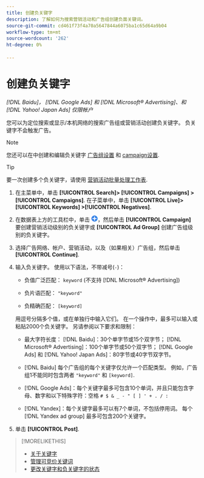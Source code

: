 ```yaml
---
title: 创建负关键字
description: 了解如何为搜索营销活动和广告组创建负面关键词。
source-git-commit: cd461f73f4a70a5647844a6075ba1c65d64a9b04
workflow-type: tm+mt
source-wordcount: '262'
ht-degree: 0%

---
```


# 创建负关键字

*[!DNL Baidu]， [!DNL Google Ads] 和 [!DNL Microsoft® Advertising]、和 [!DNL Yahoo! Japan Ads] 仅限帐户*

您可以为定位搜索或显示/本机网络的搜索广告组或营销活动创建负关键字。 负关键字不会触发广告。

>[!NOTE]
>您还可以在中创建和编辑负关键字 [广告组设置](/help/search-social-commerce/campaign-management/campaigns/ad-group-manage.md) 和 [campaign设置](/help/search-social-commerce/campaign-management/campaigns/campaign-manage.md).

>[!TIP]
>要一次创建多个负关键字，请使用 [营销活动批量处理工作表](/help/search-social-commerce/campaign-management/bulksheets/bulksheet-about.md).

1. 在主菜单中，单击 **[!UICONTROL Search]> [!UICONTROL Campaigns] >[!UICONTROL Campaigns]**. 在子菜单中，单击 **[!UICONTROL Live]> [!UICONTROL Keywords] >[!UICONTROL Negatives]**.

1. 在数据表上方的工具栏中，单击 ![创建](/help/search-social-commerce/assets/add.png "创建")，然后单击 **[!UICONTROL Campaign]** 要创建营销活动级别的负关键字或 **[!UICONTROL Ad Group]** 创建广告组级别的负关键字。

1. 选择广告网络、帐户、营销活动，以及（如果相关）广告组，然后单击 **[!UICONTROL Continue]**.

1. 输入负关键字。 使用以下语法，不带减号(`-`)：

   * 负值广泛匹配： `keyword` (不支持 [!DNL Microsoft® Advertising])

   * 负片语匹配： `"keyword"`

   * 负精确匹配： `[keyword]`

   用逗号分隔多个值，或在单独行中输入它们。 在一个操作中，最多可以输入或粘贴2000个负关键字。 另请参阅以下要求和限制：

   * 最大字符长度： [!DNL Baidu]：30个单字节或15个双字节； [!DNL Microsoft® Advertising]：100个单字节或50个双字节； [!DNL Google Ads] 和 [!DNL Yahoo! Japan Ads]：80字节或40字节双字节。

   * [!DNL Baidu] 每个广告组的每个关键字仅允许一个匹配类型。 例如，广告组1不能同时包含两者 `"keyword"` 和 `[keyword]`.

   * [!DNL Google Ads]：每个关键字最多可包含10个单词，并且只能包含字母、数字和以下特殊字符：空格 `# $ & _ - " [ ] ' + . / :`

   * [!DNL Yandex]：每个关键字最多可以有7个单词，不包括停用词。 每个 [!DNL Yandex ad group] 最多可包含200个关键字。


1. 单击 **[!UICONTROL Post]**.

>[!MORELIKETHIS]
>
>* [关于关键字](keyword-about.md)
>* [管理可竞价关键词](keyword-manage.md)
>* [更改关键字和负关键字的状态](keyword-status-edit.md)

